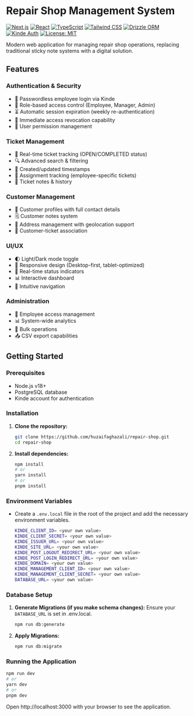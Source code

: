 # Repair Shop Management System

[![Next.js](https://img.shields.io/badge/Next.js-15.2.4-000000?logo=next.js)](https://nextjs.org/)
[![React](https://img.shields.io/badge/React-19.0.0-61DAFB?logo=react)](https://react.dev/)
[![TypeScript](https://img.shields.io/badge/TypeScript-5-blue?logo=typescript&logoColor=white)](https://www.typescriptlang.org/)
[![Tailwind CSS](https://img.shields.io/badge/Tailwind_CSS-3.4.1-38B2AC?logo=tailwind-css&logoColor=white)](https://tailwindcss.com/)
[![Drizzle ORM](https://img.shields.io/badge/Drizzle_ORM-0.41.0-brightgreen?logo=drizzle&logoColor=white)](https://orm.drizzle.team/)
[![Kinde Auth](https://img.shields.io/badge/Kinde_Auth-2.6.1-blueviolet)](https://kinde.com/)
[![License: MIT](https://img.shields.io/badge/License-MIT-yellow.svg)](https://opensource.org/licenses/MIT)

Modern web application for managing repair shop operations, replacing traditional sticky note systems with a digital solution.

## Features

### Authentication & Security
- 🔑 Passwordless employee login via Kinde
- 🔐 Role-based access control (Employee, Manager, Admin)
- ⏳ Automatic session expiration (weekly re-authentication)
- 🚫 Immediate access revocation capability
- 👥 User permission management

### Ticket Management
- 🎫 Real-time ticket tracking (OPEN/COMPLETED status)
- 🔍 Advanced search & filtering
- 📅 Created/updated timestamps
- 👤 Assignment tracking (employee-specific tickets)
- 📝 Ticket notes & history

### Customer Management
- 📇 Customer profiles with full contact details
- 🗒️ Customer notes system
- 📍 Address management with geolocation support
- 🔄 Customer-ticket association

### UI/UX
- 🌓 Light/Dark mode toggle
- 📱 Responsive design (Desktop-first, tablet-optimized)
- 🚦 Real-time status indicators
- 📊 Interactive dashboard
- 🧭 Intuitive navigation

### Administration
- 👥 Employee access management
- 📊 System-wide analytics
- 🔄 Bulk operations
- 📤 CSV export capabilities

## Getting Started

### Prerequisites
- Node.js v18+
- PostgreSQL database
- Kinde account for authentication

### Installation

1.  **Clone the repository:**
    ```bash
    git clone https://github.com/huzaifaghazali/repair-shop.git
    cd repair-shop
    ```

2.  **Install dependencies:**
    ```bash
    npm install
    # or
    yarn install
    # or
    pnpm install
    ```

### Environment Variables
- Create a `.env.local` file in the root of the project and add the necessary environment variables.
    ```bash
    KINDE_CLIENT_ID= <your own value>
    KINDE_CLIENT_SECRET= <your own value>
    KINDE_ISSUER_URL= <your own value>
    KINDE_SITE_URL= <your own value>
    KINDE_POST_LOGOUT_REDIRECT_URL= <your own value>
    KINDE_POST_LOGIN_REDIRECT_URL= <your own value>
    KINDE_DOMAIN= <your own value>
    KINDE_MANAGEMENT_CLIENT_ID= <your own value>
    KINDE_MANAGEMENT_CLIENT_SECRET= <your own value>
    DATABASE_URL= <your own value>
    ```

### Database Setup
1. **Generate Migrations (if you make schema changes):**
Ensure your `DATABASE_URL` is set in .env.local.

    ```bash
    npm run db:generate
    ```
2. **Apply Migrations:**
    ```bash
    npm run db:migrate
    ```
### Running the Application
```bash
npm run dev
# or
yarn dev
# or
pnpm dev
```
Open http://localhost:3000 with your browser to see the application.
